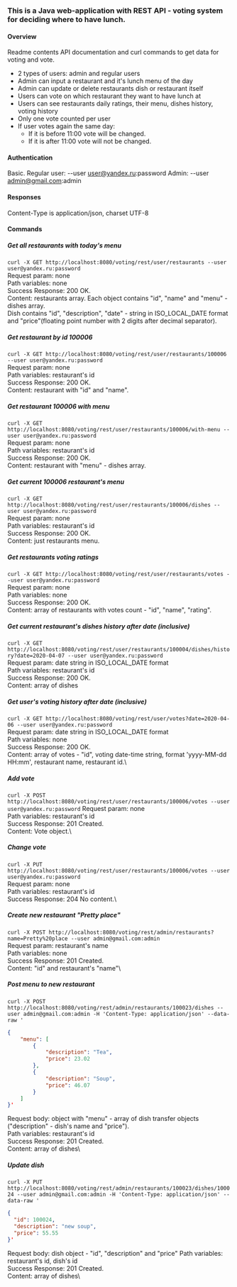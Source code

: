 ### This is a Java web-application with REST API - voting system for deciding where to have lunch.

#### Overview

Readme contents API documentation and curl commands to get data for voting and vote.
 - 2 types of users: admin and regular users
 - Admin can input a restaurant and it's lunch menu of the day
 - Admin can update or delete restaurants dish or restaurant itself
 - Users can vote on which restaurant they want to have lunch at
 - Users can see restaurants daily ratings, their menu, dishes history, voting history 
 - Only one vote counted per user
 - If user votes again the same day:
     * If it is before 11:00 vote will be changed.
     * If it is after 11:00 vote will not be changed.
         
#### Authentication
Basic.
Regular user: --user user@yandex.ru:password
Admin: --user admin@gmail.com:admin

#### Responses
Content-Type is application/json, charset UTF-8

#### Commands
##### Get all restaurants with today's menu
`curl -X GET http://localhost:8080/voting/rest/user/restaurants --user user@yandex.ru:password`\
Request param: none\
Path variables: none\
Success Response: 200 OK.\
Content: restaurants array. Each object contains "id", "name" and "menu" - dishes array.\
Dish contains "id", "description", "date" - string in ISO_LOCAL_DATE format and "price"(floating point number with 2 digits after decimal separator).

##### Get restaurant by id 100006
`curl -X GET http://localhost:8080/voting/rest/user/restaurants/100006 --user user@yandex.ru:password`\
Request param: none\
Path variables: restaurant's id\
Success Response: 200 OK.\
Content: restaurant with "id" and "name".

##### Get restaurant 100006 with menu
`curl -X GET http://localhost:8080/voting/rest/user/restaurants/100006/with-menu --user user@yandex.ru:password`\
Request param: none\
Path variables: restaurant's id\
Success Response: 200 OK.\
Content: restaurant with "menu" - dishes array.

##### Get current 100006 restaurant's menu
`curl -X GET http://localhost:8080/voting/rest/user/restaurants/100006/dishes --user user@yandex.ru:password`\
Request param: none\
Path variables: restaurant's id\
Success Response: 200 OK.\
Content: just restaurants menu.

##### Get restaurants voting ratings
`curl -X GET http://localhost:8080/voting/rest/user/restaurants/votes --user user@yandex.ru:password`\
Request param: none\
Path variables: none\
Success Response: 200 OK.\
Content: array of restaurants with votes count - "id", "name", "rating".

##### Get current restaurant's dishes history after date (inclusive)
`curl -X GET http://localhost:8080/voting/rest/user/restaurants/100004/dishes/history?date=2020-04-07 --user user@yandex.ru:password`\
Request param: date string in ISO_LOCAL_DATE format\
Path variables: restaurant's id\
Success Response: 200 OK.\
Content: array of dishes

##### Get user's voting history after date (inclusive)
`curl -X GET http://localhost:8080/voting/rest/user/votes?date=2020-04-06 --user user@yandex.ru:password`\
Request param: date string in ISO_LOCAL_DATE format\
Path variables: none\
Success Response: 200 OK.\
Content: array of votes - "id", voting date-time string, format 'yyyy-MM-dd HH:mm', restaurant name, restaurant id.\

##### Add vote 
`curl -X POST http://localhost:8080/voting/rest/user/restaurants/100006/votes --user user@yandex.ru:password`
Request param: none\
Path variables: restaurant's id\
Success Response: 201 Created.\
Content: Vote object.\

##### Change vote
`curl -X PUT http://localhost:8080/voting/rest/user/restaurants/100006/votes --user user@yandex.ru:password`\
Request param: none\
Path variables: restaurant's id\
Success Response: 204 No content.\

##### Create new restaurant "Pretty place"
`curl -X POST http://localhost:8080/voting/rest/admin/restaurants?name=Pretty%20place --user admin@gmail.com:admin`\
Request param: restaurant's name\
Path variables: none\
Success Response: 201 Created.\
Content: "id" and restaurant's "name"\

##### Post menu to new restaurant
`curl -X POST http://localhost:8080/voting/rest/admin/restaurants/100023/dishes --user admin@gmail.com:admin -H 'Content-Type: application/json' --data-raw '`
```json
{
    "menu": [
        {
            "description": "Tea",
            "price": 23.02
        },
        {
            "description": "Soup",
            "price": 46.07
        }
    ]
}'
```
Request body: object with "menu" - array of dish transfer objects ("description" - dish's name and "price").\
Path variables: restaurant's id\
Success Response: 201 Created.\
Content: array of dishes\

##### Update dish
`curl -X PUT http://localhost:8080/voting/rest/admin/restaurants/100023/dishes/100024 --user admin@gmail.com:admin -H 'Content-Type: application/json' --data-raw '`
```json
{
  "id": 100024,
  "description": "new soup",
  "price": 55.55
}'
```
Request body: dish object - "id", "description" and "price"
Path variables: restaurant's id, dish's id\
Success Response: 201 Created.\
Content: array of dishes\